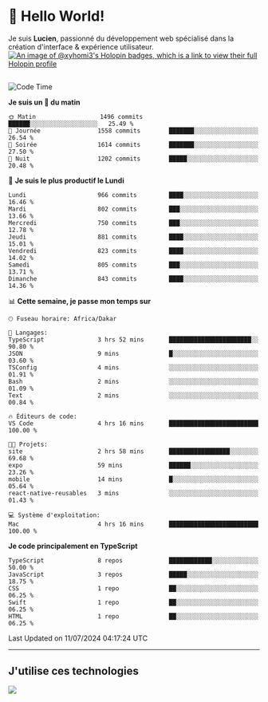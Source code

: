 # 👋 Hello World!

Je suis **Lucien**, passionné du développement web spécialisé dans la création d'interface & expérience utilisateur.
[![An image of @xyhomi3's Holopin badges, which is a link to view their full Holopin profile](https://holopin.me/xyhomi3)](https://holopin.io/@xyhomi3)

##

<!--START_SECTION:waka-->
![Code Time](http://img.shields.io/badge/Code%20Time-1%2C503%20hrs%2059%20mins-blue)

**Je suis un 🐤 du matin** 

```text
🌞 Matin                  1496 commits        ██████░░░░░░░░░░░░░░░░░░░   25.49 % 
🌆 Journée                1558 commits        ███████░░░░░░░░░░░░░░░░░░   26.54 % 
🌃 Soirée                 1614 commits        ███████░░░░░░░░░░░░░░░░░░   27.50 % 
🌙 Nuit                   1202 commits        █████░░░░░░░░░░░░░░░░░░░░   20.48 % 
```
📅 **Je suis le plus productif le Lundi** 

```text
Lundi                    966 commits         ████░░░░░░░░░░░░░░░░░░░░░   16.46 % 
Mardi                    802 commits         ███░░░░░░░░░░░░░░░░░░░░░░   13.66 % 
Mercredi                 750 commits         ███░░░░░░░░░░░░░░░░░░░░░░   12.78 % 
Jeudi                    881 commits         ████░░░░░░░░░░░░░░░░░░░░░   15.01 % 
Vendredi                 823 commits         ████░░░░░░░░░░░░░░░░░░░░░   14.02 % 
Samedi                   805 commits         ███░░░░░░░░░░░░░░░░░░░░░░   13.71 % 
Dimanche                 843 commits         ████░░░░░░░░░░░░░░░░░░░░░   14.36 % 
```


📊 **Cette semaine, je passe mon temps sur** 

```text
🕑︎ Fuseau horaire: Africa/Dakar

💬 Langages: 
TypeScript               3 hrs 52 mins       ███████████████████████░░   90.80 % 
JSON                     9 mins              █░░░░░░░░░░░░░░░░░░░░░░░░   03.60 % 
TSConfig                 4 mins              ░░░░░░░░░░░░░░░░░░░░░░░░░   01.91 % 
Bash                     2 mins              ░░░░░░░░░░░░░░░░░░░░░░░░░   01.09 % 
Text                     2 mins              ░░░░░░░░░░░░░░░░░░░░░░░░░   00.84 % 

🔥 Éditeurs de code: 
VS Code                  4 hrs 16 mins       █████████████████████████   100.00 % 

🐱‍💻 Projets: 
site                     2 hrs 58 mins       █████████████████░░░░░░░░   69.68 % 
expo                     59 mins             ██████░░░░░░░░░░░░░░░░░░░   23.26 % 
mobile                   14 mins             █░░░░░░░░░░░░░░░░░░░░░░░░   05.64 % 
react-native-reusables   3 mins              ░░░░░░░░░░░░░░░░░░░░░░░░░   01.43 % 

💻 Système d'exploitation: 
Mac                      4 hrs 16 mins       █████████████████████████   100.00 % 
```

**Je code principalement en TypeScript** 

```text
TypeScript               8 repos             ████████████░░░░░░░░░░░░░   50.00 % 
JavaScript               3 repos             █████░░░░░░░░░░░░░░░░░░░░   18.75 % 
CSS                      1 repo              ██░░░░░░░░░░░░░░░░░░░░░░░   06.25 % 
Swift                    1 repo              ██░░░░░░░░░░░░░░░░░░░░░░░   06.25 % 
HTML                     1 repo              ██░░░░░░░░░░░░░░░░░░░░░░░   06.25 % 
```




 Last Updated on 11/07/2024 04:17:24 UTC
<!--END_SECTION:waka-->
---

## J'utilise ces technologies

<p align="left">
  <a href="https://skillicons.dev">
    <img src="https://skillicons.dev/icons?i=ts,js,md,scss,tailwind,react,docker,express,astro,vite,nextjs,vercel,figma,ableton" />
  </a>
</p>

